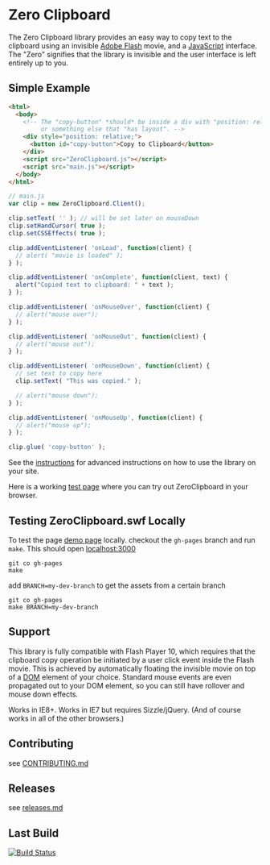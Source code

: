 Zero Clipboard
==============

The Zero Clipboard library provides an easy way to copy text to the clipboard using an invisible [Adobe Flash](http://en.wikipedia.org/wiki/Adobe_Flash) movie, and a [JavaScript](http://en.wikipedia.org/wiki/JavaScript) interface. The "Zero" signifies that the library is invisible and the user interface is left entirely up to you.

## Simple Example

``` html
<html>
  <body>
    <!-- The "copy-button" *should* be inside a div with "position: relative"
         or something else that "has layout". -->
    <div style="position: relative;">
      <button id="copy-button">Copy to Clipboard</button>
    </div>
    <script src="ZeroClipboard.js"></script>
    <script src="main.js"></script>
  </body>
</html>
```

``` js
// main.js
var clip = new ZeroClipboard.Client();

clip.setText( '' ); // will be set later on mouseDown
clip.setHandCursor( true );
clip.setCSSEffects( true );

clip.addEventListener( 'onLoad', function(client) {
  // alert( "movie is loaded" );
} );

clip.addEventListener( 'onComplete', function(client, text) {
  alert("Copied text to clipboard: " + text );
} );

clip.addEventListener( 'onMouseOver', function(client) {
  // alert("mouse over");
} );

clip.addEventListener( 'onMouseOut', function(client) {
  // alert("mouse out");
} );

clip.addEventListener( 'onMouseDown', function(client) {
  // set text to copy here
  clip.setText( "This was copied." );

  // alert("mouse down");
} );

clip.addEventListener( 'onMouseUp', function(client) {
  // alert("mouse up");
} );

clip.glue( 'copy-button' );
```

See the [instructions](ZeroClipboard/blob/master/docs/instructions.md) for advanced instructions on how to use the library on your site.

Here is a working [test page](http://jonrohan.github.com/ZeroClipboard/#demo) where you can try out ZeroClipboard in your browser.

## Testing ZeroClipboard.swf Locally

To test the page [demo page](http://jonrohan.github.com/ZeroClipboard/#demo) locally. checkout the `gh-pages` branch and run `make`. This should open [localhost:3000](http://localhost:3000/)

```
git co gh-pages
make
```
add `BRANCH=my-dev-branch` to get the assets from a certain branch

```
git co gh-pages
make BRANCH=my-dev-branch
```

## Support

This library is fully compatible with Flash Player 10, which requires that the clipboard copy operation be initiated by a user click event inside the Flash movie. This is achieved by automatically floating the invisible movie on top of a [DOM](http://en.wikipedia.org/wiki/Document_Object_Model) element of your choice. Standard mouse events are even propagated out to your DOM element, so you can still have rollover and mouse down effects.

Works in IE8+. Works in IE7 but requires Sizzle/jQuery. (And of course works in all of the other browsers.)

## Contributing

see [CONTRIBUTING.md](ZeroClipboard/blob/master/CONTRIBUTING.md)

## Releases

see [releases.md](ZeroClipboard/blob/master/docs/releases.md)

## Last Build

[![Build Status](https://secure.travis-ci.org/jonrohan/ZeroClipboard.png?branch=master)](https://travis-ci.org/jonrohan/ZeroClipboard)
